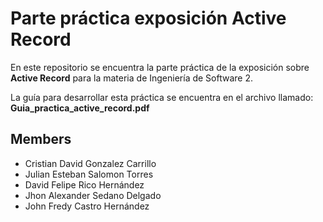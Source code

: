 # Parte práctica exposición **Active Record**

En este repositorio se encuentra la parte práctica de la exposición sobre **Active Record** para la materia de Ingeniería de Software 2.

La guía para desarrollar esta práctica se encuentra en el archivo llamado: **Guia_practica_active_record.pdf**

## Members
* Cristian David Gonzalez Carrillo
* Julian Esteban Salomon Torres
* David Felipe Rico Hernández
* Jhon Alexander Sedano Delgado
* John Fredy Castro Hernández
